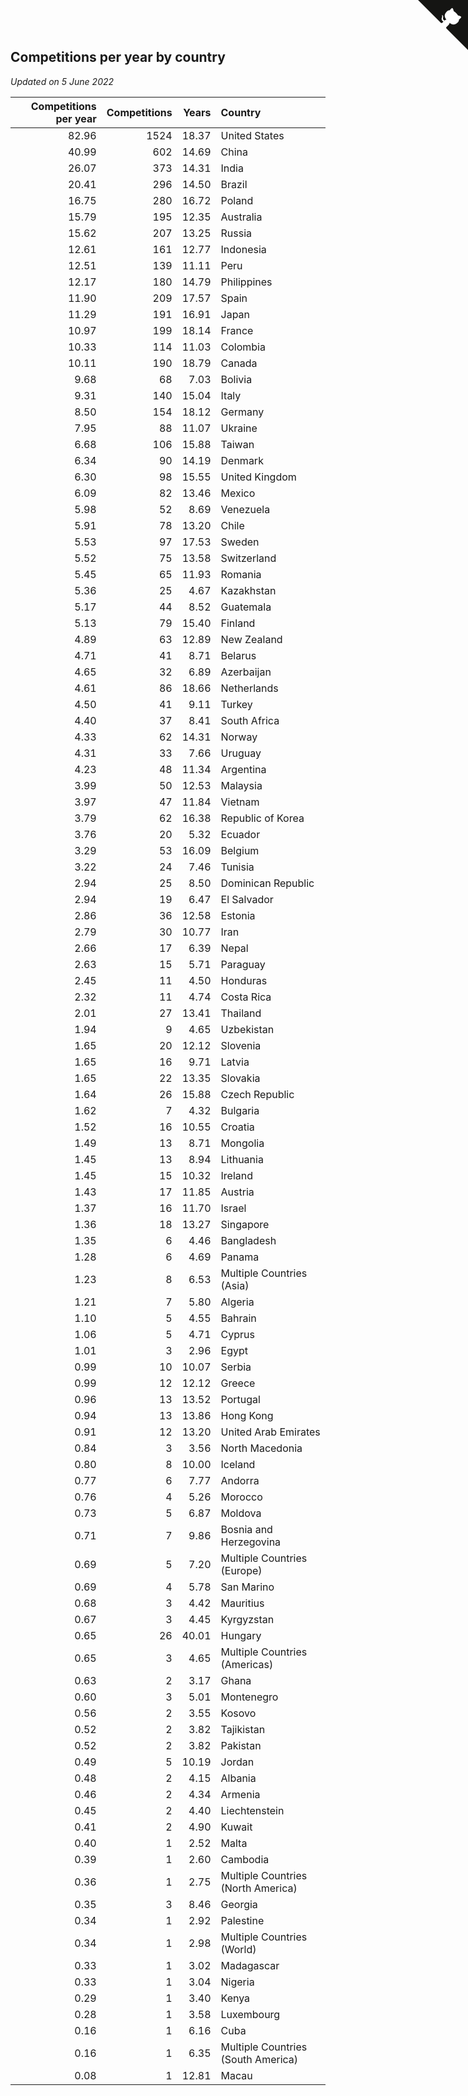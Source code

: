 ## Competitions per year by country

*Updated on  5 June 2022*

| Competitions per year | Competitions | Years | Country |
| ---: | ---: | ---: | :--- |
| 82.96 | 1524 | 18.37 | United States |
| 40.99 | 602 | 14.69 | China |
| 26.07 | 373 | 14.31 | India |
| 20.41 | 296 | 14.50 | Brazil |
| 16.75 | 280 | 16.72 | Poland |
| 15.79 | 195 | 12.35 | Australia |
| 15.62 | 207 | 13.25 | Russia |
| 12.61 | 161 | 12.77 | Indonesia |
| 12.51 | 139 | 11.11 | Peru |
| 12.17 | 180 | 14.79 | Philippines |
| 11.90 | 209 | 17.57 | Spain |
| 11.29 | 191 | 16.91 | Japan |
| 10.97 | 199 | 18.14 | France |
| 10.33 | 114 | 11.03 | Colombia |
| 10.11 | 190 | 18.79 | Canada |
| 9.68 | 68 | 7.03 | Bolivia |
| 9.31 | 140 | 15.04 | Italy |
| 8.50 | 154 | 18.12 | Germany |
| 7.95 | 88 | 11.07 | Ukraine |
| 6.68 | 106 | 15.88 | Taiwan |
| 6.34 | 90 | 14.19 | Denmark |
| 6.30 | 98 | 15.55 | United Kingdom |
| 6.09 | 82 | 13.46 | Mexico |
| 5.98 | 52 | 8.69 | Venezuela |
| 5.91 | 78 | 13.20 | Chile |
| 5.53 | 97 | 17.53 | Sweden |
| 5.52 | 75 | 13.58 | Switzerland |
| 5.45 | 65 | 11.93 | Romania |
| 5.36 | 25 | 4.67 | Kazakhstan |
| 5.17 | 44 | 8.52 | Guatemala |
| 5.13 | 79 | 15.40 | Finland |
| 4.89 | 63 | 12.89 | New Zealand |
| 4.71 | 41 | 8.71 | Belarus |
| 4.65 | 32 | 6.89 | Azerbaijan |
| 4.61 | 86 | 18.66 | Netherlands |
| 4.50 | 41 | 9.11 | Turkey |
| 4.40 | 37 | 8.41 | South Africa |
| 4.33 | 62 | 14.31 | Norway |
| 4.31 | 33 | 7.66 | Uruguay |
| 4.23 | 48 | 11.34 | Argentina |
| 3.99 | 50 | 12.53 | Malaysia |
| 3.97 | 47 | 11.84 | Vietnam |
| 3.79 | 62 | 16.38 | Republic of Korea |
| 3.76 | 20 | 5.32 | Ecuador |
| 3.29 | 53 | 16.09 | Belgium |
| 3.22 | 24 | 7.46 | Tunisia |
| 2.94 | 25 | 8.50 | Dominican Republic |
| 2.94 | 19 | 6.47 | El Salvador |
| 2.86 | 36 | 12.58 | Estonia |
| 2.79 | 30 | 10.77 | Iran |
| 2.66 | 17 | 6.39 | Nepal |
| 2.63 | 15 | 5.71 | Paraguay |
| 2.45 | 11 | 4.50 | Honduras |
| 2.32 | 11 | 4.74 | Costa Rica |
| 2.01 | 27 | 13.41 | Thailand |
| 1.94 | 9 | 4.65 | Uzbekistan |
| 1.65 | 20 | 12.12 | Slovenia |
| 1.65 | 16 | 9.71 | Latvia |
| 1.65 | 22 | 13.35 | Slovakia |
| 1.64 | 26 | 15.88 | Czech Republic |
| 1.62 | 7 | 4.32 | Bulgaria |
| 1.52 | 16 | 10.55 | Croatia |
| 1.49 | 13 | 8.71 | Mongolia |
| 1.45 | 13 | 8.94 | Lithuania |
| 1.45 | 15 | 10.32 | Ireland |
| 1.43 | 17 | 11.85 | Austria |
| 1.37 | 16 | 11.70 | Israel |
| 1.36 | 18 | 13.27 | Singapore |
| 1.35 | 6 | 4.46 | Bangladesh |
| 1.28 | 6 | 4.69 | Panama |
| 1.23 | 8 | 6.53 | Multiple Countries (Asia) |
| 1.21 | 7 | 5.80 | Algeria |
| 1.10 | 5 | 4.55 | Bahrain |
| 1.06 | 5 | 4.71 | Cyprus |
| 1.01 | 3 | 2.96 | Egypt |
| 0.99 | 10 | 10.07 | Serbia |
| 0.99 | 12 | 12.12 | Greece |
| 0.96 | 13 | 13.52 | Portugal |
| 0.94 | 13 | 13.86 | Hong Kong |
| 0.91 | 12 | 13.20 | United Arab Emirates |
| 0.84 | 3 | 3.56 | North Macedonia |
| 0.80 | 8 | 10.00 | Iceland |
| 0.77 | 6 | 7.77 | Andorra |
| 0.76 | 4 | 5.26 | Morocco |
| 0.73 | 5 | 6.87 | Moldova |
| 0.71 | 7 | 9.86 | Bosnia and Herzegovina |
| 0.69 | 5 | 7.20 | Multiple Countries (Europe) |
| 0.69 | 4 | 5.78 | San Marino |
| 0.68 | 3 | 4.42 | Mauritius |
| 0.67 | 3 | 4.45 | Kyrgyzstan |
| 0.65 | 26 | 40.01 | Hungary |
| 0.65 | 3 | 4.65 | Multiple Countries (Americas) |
| 0.63 | 2 | 3.17 | Ghana |
| 0.60 | 3 | 5.01 | Montenegro |
| 0.56 | 2 | 3.55 | Kosovo |
| 0.52 | 2 | 3.82 | Tajikistan |
| 0.52 | 2 | 3.82 | Pakistan |
| 0.49 | 5 | 10.19 | Jordan |
| 0.48 | 2 | 4.15 | Albania |
| 0.46 | 2 | 4.34 | Armenia |
| 0.45 | 2 | 4.40 | Liechtenstein |
| 0.41 | 2 | 4.90 | Kuwait |
| 0.40 | 1 | 2.52 | Malta |
| 0.39 | 1 | 2.60 | Cambodia |
| 0.36 | 1 | 2.75 | Multiple Countries (North America) |
| 0.35 | 3 | 8.46 | Georgia |
| 0.34 | 1 | 2.92 | Palestine |
| 0.34 | 1 | 2.98 | Multiple Countries (World) |
| 0.33 | 1 | 3.02 | Madagascar |
| 0.33 | 1 | 3.04 | Nigeria |
| 0.29 | 1 | 3.40 | Kenya |
| 0.28 | 1 | 3.58 | Luxembourg |
| 0.16 | 1 | 6.16 | Cuba |
| 0.16 | 1 | 6.35 | Multiple Countries (South America) |
| 0.08 | 1 | 12.81 | Macau |


<a href="https://github.com/JustinTimeCuber/wca_statistics" class="github-corner" aria-label="View source on Github"><svg width="80" height="80" viewBox="0 0 250 250" style="fill:#151513; color:#fff; position: absolute; top: 0; border: 0; right: 0;" aria-hidden="true"><path d="M0,0 L115,115 L130,115 L142,142 L250,250 L250,0 Z"></path><path d="M128.3,109.0 C113.8,99.7 119.0,89.6 119.0,89.6 C122.0,82.7 120.5,78.6 120.5,78.6 C119.2,72.0 123.4,76.3 123.4,76.3 C127.3,80.9 125.5,87.3 125.5,87.3 C122.9,97.6 130.6,101.9 134.4,103.2" fill="currentColor" style="transform-origin: 130px 106px;" class="octo-arm"></path><path d="M115.0,115.0 C114.9,115.1 118.7,116.5 119.8,115.4 L133.7,101.6 C136.9,99.2 139.9,98.4 142.2,98.6 C133.8,88.0 127.5,74.4 143.8,58.0 C148.5,53.4 154.0,51.2 159.7,51.0 C160.3,49.4 163.2,43.6 171.4,40.1 C171.4,40.1 176.1,42.5 178.8,56.2 C183.1,58.6 187.2,61.8 190.9,65.4 C194.5,69.0 197.7,73.2 200.1,77.6 C213.8,80.2 216.3,84.9 216.3,84.9 C212.7,93.1 206.9,96.0 205.4,96.6 C205.1,102.4 203.0,107.8 198.3,112.5 C181.9,128.9 168.3,122.5 157.7,114.1 C157.9,116.9 156.7,120.9 152.7,124.9 L141.0,136.5 C139.8,137.7 141.6,141.9 141.8,141.8 Z" fill="currentColor" class="octo-body"></path></svg></a><style>.github-corner:hover .octo-arm{animation:octocat-wave 560ms ease-in-out}@keyframes octocat-wave{0%,100%{transform:rotate(0)}20%,60%{transform:rotate(-25deg)}40%,80%{transform:rotate(10deg)}}@media (max-width:500px){.github-corner:hover .octo-arm{animation:none}.github-corner .octo-arm{animation:octocat-wave 560ms ease-in-out}}</style>
